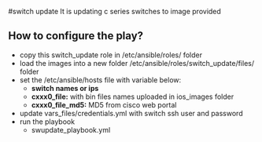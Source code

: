 #switch update
It is updating c series switches to image provided


## How to configure the play?
- copy this switch_update role in /etc/ansible/roles/ folder
- load the images into a new folder /etc/ansible/roles/switch_update/files/ folder
- set the /etc/ansible/hosts file with variable below:
   - **switch names or ips** 
   - **cxxx0_file:** with bin files names uploaded in ios_images folder
   - **cxxx0_file_md5:** MD5 from cisco web portal
- update vars_files/credentials.yml with switch ssh user and password
- run the playbook
    - swupdate_playbook.yml
